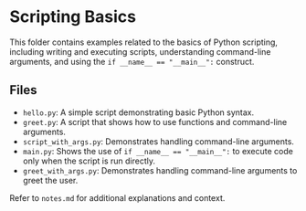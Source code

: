 # Scripting Basics

This folder contains examples related to the basics of Python scripting, including writing and executing scripts, understanding command-line arguments, and using the `if __name__ == "__main__":` construct.

## Files

- `hello.py`: A simple script demonstrating basic Python syntax.
- `greet.py`: A script that shows how to use functions and command-line arguments.
- `script_with_args.py`: Demonstrates handling command-line arguments.
- `main.py`: Shows the use of `if __name__ == "__main__":` to execute code only when the script is run directly.
- `greet_with_args.py`: Demonstrates handling command-line arguments to greet the user.

Refer to `notes.md` for additional explanations and context.
